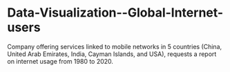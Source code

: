 # Data-Visualization--Global-Internet-users
Company offering services linked to mobile networks in 5 countries (China, United Arab Emirates, India, Cayman Islands, and USA), requests a report on internet usage from 1980 to 2020.
